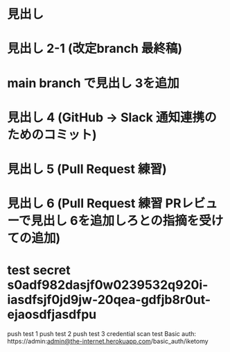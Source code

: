 # 見出し
# 見出し 2-1 (改定branch 最終稿)
# main branch で見出し 3を追加
# 見出し 4 (GitHub -> Slack 通知連携のためのコミット)
# 見出し 5 (Pull Request 練習)
# 見出し 6 (Pull Request 練習 PRレビューで見出し 6を追加しろとの指摘を受けての追加)
# test secret s0adf982dasjf0w0239532q920i-iasdfsjf0jd9jw-20qea-gdfjb8r0ut-ejaosdfjasdfpu
push test 1
push test 2
push test 3 credential scan test
Basic auth:
https://admin:admin@the-internet.herokuapp.com/basic_auth/iketomy
